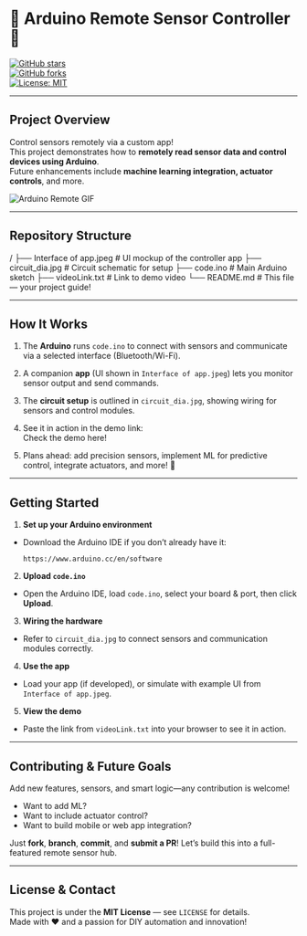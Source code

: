 # 🤖 Arduino Remote Sensor Controller 🌟

[![GitHub stars](https://img.shields.io/github/stars/RAGxPhoenix/Arduino-project?style=social)](https://github.com/RAGxPhoenix/Arduino-project/stargazers)  
[![GitHub forks](https://img.shields.io/github/forks/RAGxPhoenix/Arduino-project?style=social)](https://github.com/RAGxPhoenix/Arduino-project/network/members)  
[![License: MIT](https://img.shields.io/badge/License-MIT-yellow.svg)](LICENSE)

---

##  Project Overview

Control sensors remotely via a custom app!  
This project demonstrates how to **remotely read sensor data and control devices using Arduino**.  
Future enhancements include **machine learning integration, actuator controls**, and more.  

![Arduino Remote GIF](https://giphy.com/gifs/arduinocc-arduino-petscii-ailadi-mFDWuDppjQJjite6FS)

---

##  Repository Structure

/
├── Interface of app.jpeg # UI mockup of the controller app
├── circuit_dia.jpg # Circuit schematic for setup
├── code.ino # Main Arduino sketch
├── videoLink.txt # Link to demo video
└── README.md # This file — your project guide!



---

##  How It Works

1. The **Arduino** runs `code.ino` to connect with sensors and communicate via a selected interface (Bluetooth/Wi-Fi).  
2. A companion **app** (UI shown in `Interface of app.jpeg`) lets you monitor sensor output and send commands.  
3. The **circuit setup** is outlined in `circuit_dia.jpg`, showing wiring for sensors and control modules.  
4. See it in action in the demo link:  
Check the demo here!


5. Plans ahead: add precision sensors, implement ML for predictive control, integrate actuators, and more! 🚀

---

##  Getting Started

1. **Set up your Arduino environment**
- Download the Arduino IDE if you don’t already have it:  
  ```plaintext
  https://www.arduino.cc/en/software
  ```

2. **Upload `code.ino`**
- Open the Arduino IDE, load `code.ino`, select your board & port, then click **Upload**.

3. **Wiring the hardware**
- Refer to `circuit_dia.jpg` to connect sensors and communication modules correctly.

4. **Use the app**
- Load your app (if developed), or simulate with example UI from `Interface of app.jpeg`.

5. **View the demo**
- Paste the link from `videoLink.txt` into your browser to see it in action.

---

##  Contributing & Future Goals

Add new features, sensors, and smart logic—any contribution is welcome!

- Want to add ML?
- Want to include actuator control?
- Want to build mobile or web app integration?

Just **fork**, **branch**, **commit**, and **submit a PR**! Let’s build this into a full-featured remote sensor hub.

---

##  License & Contact

This project is under the **MIT License** — see `LICENSE` for details.  
Made with ❤️ and a passion for DIY automation and innovation!
